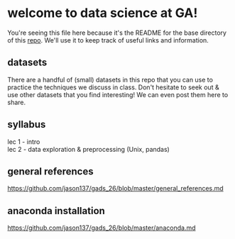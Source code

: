 # welcome to data science at GA!

You're seeing this file here because it's the README for the base directory of this
[repo](http://readwrite.com/2013/09/30/understanding-github-a-journey-for-beginners-part-1).
We'll use it to keep track of useful links and information.

## datasets  
There are a handful of (small) datasets in this repo that you can use to
practice the techniques we discuss in class. Don't hesitate to seek out & use
other datasets that you find interesting! We can even post them here to share.

## syllabus  
lec 1 - intro  
lec 2 - data exploration & preprocessing (Unix, pandas)

## general references  
https://github.com/jason137/gads_26/blob/master/general_references.md

## anaconda installation  
https://github.com/jason137/gads_26/blob/master/anaconda.md
